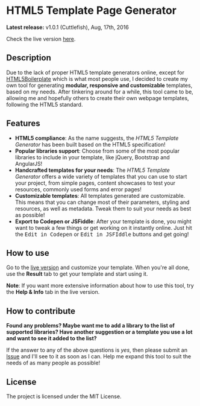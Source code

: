 # HTML5 Template Page Generator

**Latest release:**  v1.0.1 (Cuttlefish), Aug, 17th, 2016

Check the live version [here](https://chalarangelo.github.io/htmltemplategenerator/).


## Description

Due to the lack of proper HTML5 template generators online, except for [HTML5Boilerplate](https://html5boilerplate.com/) which is what most people use, I decided to create my own tool for generating **modular, responsive and customizable** templates, based on my needs. After tinkering around for a while, this tool came to be, allowing me and hopefully others to create their own webpage templates, following the HTML5 standard.

## Features

- **HTML5 compliance**: As the name suggests, the *HTML5 Template Generator* has been built based on the HTML5 specification!
- **Popular libraries support**: Choose from some of the most popular libraries to include in your template, like jQuery, Bootstrap and AngularJS!
- **Handcrafted templates for your needs**: The *HTML5 Template Generator* offers a wide variety of templates that you can use to start your project, from simple pages, content showcases to test your resources, commonly used forms and error pages!
- **Customizable templates**: All templates generated are customizable. This means that you can change most of their parameters, styling and resources, as well as metadata. Tweak them to suit your needs as best as possible!
- **Export to Codepen or JSFiddle**: After your template is done, you might want to tweak a few things or get working on it instantly online. Just hit the <kbd>Edit in Codepen</kbd> or <kbd>Edit in JSFIddle</kbd> buttons and get going!

## How to use

Go to the [live version](https://chalarangelo.github.io/htmltemplategenerator/) and customize your template. When you're all done, use the **Result** tab to get your template and start using it.

**Note**: If you want more extensive information about how to use this tool, try the **Help & Info** tab in the live version. 

## How to contribute

**Found any problems? Maybe want me to add a library to the list of supported libraries? Have another suggestion or a template you use a lot and want to see it added to the list?**

If the answer to any of the above questions is *yes*, then please submit an [Issue](https://github.com/Chalarangelo/htmltemplategenerator/issues) and I'll see to it as soon as I can. Help me expand this tool to suit the needs of as many people as possible!


## License

The project is licensed under the MIT License.